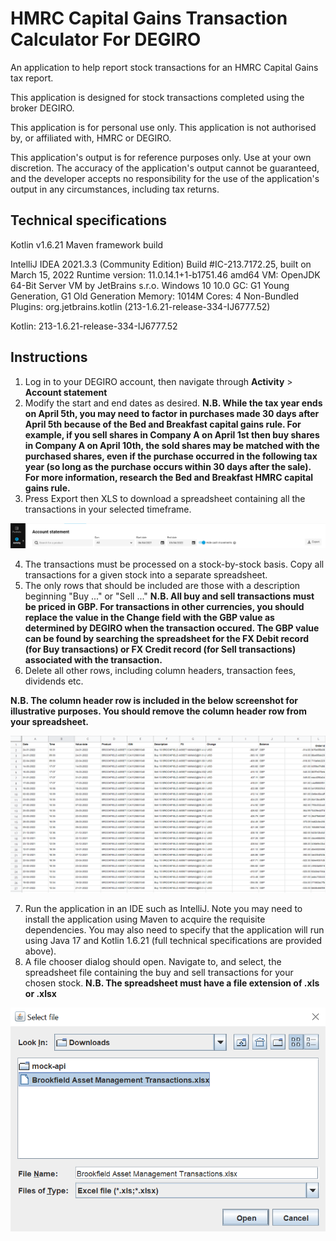 # HMRC Capital Gains Transaction Calculator For DEGIRO
An application to help report stock transactions for an HMRC Capital Gains tax report.

This application is designed for stock transactions completed using the broker DEGIRO.

This application is for personal use only.
This application is not authorised by, or affiliated with, HMRC or DEGIRO.

This application's output is for reference purposes only. Use at your own discretion.
The accuracy of the application's output cannot be guaranteed, and the developer accepts no responsibility for the use of the application's output in any circumstances, including tax returns.

## Technical specifications

Kotlin v1.6.21
Maven framework build

IntelliJ IDEA 2021.3.3 (Community Edition)
Build #IC-213.7172.25, built on March 15, 2022
Runtime version: 11.0.14.1+1-b1751.46 amd64
VM: OpenJDK 64-Bit Server VM by JetBrains s.r.o.
Windows 10 10.0
GC: G1 Young Generation, G1 Old Generation
Memory: 1014M
Cores: 4
Non-Bundled Plugins:
org.jetbrains.kotlin (213-1.6.21-release-334-IJ6777.52)

Kotlin: 213-1.6.21-release-334-IJ6777.52

## Instructions

1. Log in to your DEGIRO account, then navigate through **Activity** > **Account statement**
2. Modify the start and end dates as desired. **N.B. While the tax year ends on April 5th, you may need to factor in purchases made 30 days after April 5th because of the Bed and Breakfast capital gains rule. For example, if you sell shares in Company A on April 1st then buy shares in Company A on April 10th, the sold shares may be matched with the purchased shares, even if the purchase occurred in the following tax year (so long as the purchase occurs within 30 days after the sale). For more information, research the Bed and Breakfast HMRC capital gains rule.**
3. Press Export then XLS to download a spreadsheet containing all the transactions in your selected timeframe.

![Degiro Account Statement](images/degiro_account_statement.png "DEGIRO Account Statement")

4. The transactions must be processed on a stock-by-stock basis. Copy all transactions for a given stock into a separate spreadsheet.
5. The only rows that should be included are those with a description beginning "Buy ..." or "Sell ..." **N.B. All buy and sell transactions must be priced in GBP. For transactions in other currencies, you should replace the value in the Change field with the GBP value as determined by DEGIRO when the transaction occured. The GBP value can be found by searching the spreadsheet for the FX Debit record (for Buy transactions) or FX Credit record (for Sell transactions) associated with the transaction.**
6. Delete all other rows, including column headers, transaction fees, dividends etc.

**N.B. The column header row is included in the below screenshot for illustrative purposes. You should remove the column header row from your spreadsheet.**

![Example Stock Transactions](images/example_stock_transactions.png "Example Stock Transactions")

7. Run the application in an IDE such as IntelliJ. Note you may need to install the application using Maven to acquire the requisite dependencies. You may also need to specify that the application will run using Java 17 and Kotlin 1.6.21 (full technical specifications are provided above).
8. A file chooser dialog should open. Navigate to, and select, the spreadsheet file containing the buy and sell transactions for your chosen stock. **N.B. The spreadsheet must have a file extension of .xls or .xlsx**

![Select Spreadsheet](images/select_spreadsheet.png "Select Spreadsheet")
